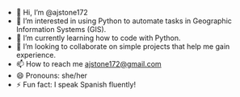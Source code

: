 - 👋 Hi, I’m @ajstone172
- 👀 I’m interested in using Python to automate tasks in Geographic Information Systems (GIS).
- 🌱 I’m currently learning how to code with Python.
- 💞️ I’m looking to collaborate on simple projects that help me gain experience.
- 📫 How to reach me ajstone172@gmail.com
- 😄 Pronouns: she/her
- ⚡ Fun fact: I speak Spanish fluently!

<!---
ajstone172/ajstone172 is a ✨ special ✨ repository because its `README.md` (this file) appears on your GitHub profile.
You can click the Preview link to take a look at your changes.
--->
